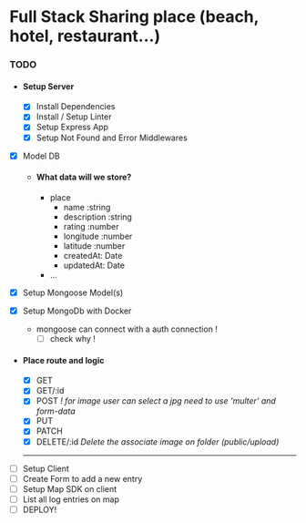 # Full Stack Sharing place (beach, hotel, restaurant...)

### TODO

- #### Setup Server
  - [x] Install Dependencies
  - [x] Install / Setup Linter
  - [x] Setup Express App
  - [x] Setup Not Found and Error Middlewares
- [x] Model DB

  - #### What data will we store?
    - place
      - name :string
      - description :string
      - rating :number
      - longitude :number
      - latitude :number
      - createdAt: Date
      - updatedAt: Date
    - ...

- [x] Setup Mongoose Model(s)
- [x] Setup MongoDb with Docker

  - mongoose can connect with a auth connection !
    - [ ] check why !

- #### Place route and logic

  - [x] GET
  - [x] GET/:id
  - [x] POST _! for image user can select a jpg need to use 'multer' and form-data_
  - [x] PUT
  - [x] PATCH
  - [x] DELETE/:id _Delete the associate image on folder (public/upload)_

  ***

- [ ] Setup Client
- [ ] Create Form to add a new entry
- [ ] Setup Map SDK on client
- [ ] List all log entries on map
- [ ] DEPLOY!
